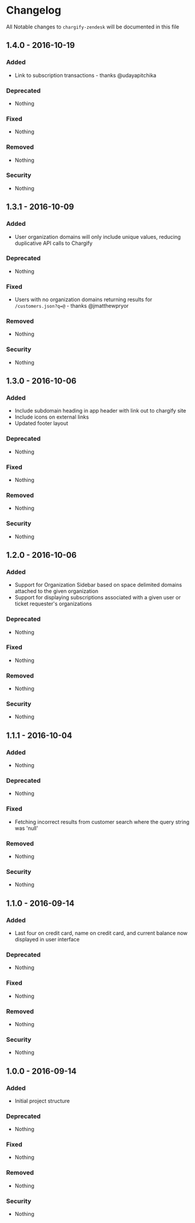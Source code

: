 # Changelog

All Notable changes to `chargify-zendesk` will be documented in this file

## 1.4.0 - 2016-10-19

### Added
- Link to subscription transactions - thanks @udayapitchika

### Deprecated
- Nothing

### Fixed
- Nothing

### Removed
- Nothing

### Security
- Nothing

## 1.3.1 - 2016-10-09

### Added
- User organization domains will only include unique values, reducing duplicative API calls to Chargify

### Deprecated
- Nothing

### Fixed
- Users with no organization domains returning results for `/customers.json?q=@` - thanks @jmatthewpryor

### Removed
- Nothing

### Security
- Nothing

## 1.3.0 - 2016-10-06

### Added
- Include subdomain heading in app header with link out to chargify site
- Include icons on external links
- Updated footer layout

### Deprecated
- Nothing

### Fixed
- Nothing

### Removed
- Nothing

### Security
- Nothing

## 1.2.0 - 2016-10-06

### Added
- Support for Organization Sidebar based on space delimited domains attached to the given organization
- Support for displaying subscriptions associated with a given user or ticket requester's organizations

### Deprecated
- Nothing

### Fixed
- Nothing

### Removed
- Nothing

### Security
- Nothing

## 1.1.1 - 2016-10-04

### Added
- Nothing

### Deprecated
- Nothing

### Fixed
- Fetching incorrect results from customer search where the query string was 'null'

### Removed
- Nothing

### Security
- Nothing

## 1.1.0 - 2016-09-14

### Added
- Last four on credit card, name on credit card, and current balance now displayed in user interface

### Deprecated
- Nothing

### Fixed
- Nothing

### Removed
- Nothing

### Security
- Nothing

## 1.0.0 - 2016-09-14

### Added
- Initial project structure

### Deprecated
- Nothing

### Fixed
- Nothing

### Removed
- Nothing

### Security
- Nothing
